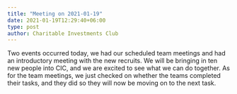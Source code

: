 ```yaml
---
title: "Meeting on 2021-01-19"
date: 2021-01-19T12:29:40+06:00
type: post
author: Charitable Investments Club
---
```

Two events occurred today, we had our scheduled team meetings and had an introductory meeting with the new recruits. We will be bringing in ten new people into CIC, and we are excited to see what we can do together. As for the team meetings, we just checked on whether the teams completed their tasks, and they did so they will now be moving on to the next task. 

